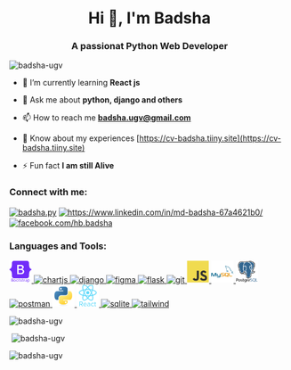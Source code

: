 <h1 align="center">Hi 👋, I'm Badsha</h1>
<h3 align="center">A passionat Python Web Developer</h3>

<p align="left"> <img src="https://komarev.com/ghpvc/?username=badsha-ugv&label=Profile%20views&color=0e75b6&style=flat" alt="badsha-ugv" /> </p>

- 🌱 I’m currently learning **React js**

- 💬 Ask me about **python, django and others**

- 📫 How to reach me **badsha.ugv@gmail.com**

- 📄 Know about my experiences [https://cv-badsha.tiiny.site](https://cv-badsha.tiiny.site)

- ⚡ Fun fact **I am still Alive**

<h3 align="left">Connect with me:</h3>
<p align="left">
<a href="https://twitter.com/badsha.py" target="blank"><img align="center" src="https://raw.githubusercontent.com/rahuldkjain/github-profile-readme-generator/master/src/images/icons/Social/twitter.svg" alt="badsha.py" height="30" width="40" /></a>
<a href="https://linkedin.com/in/https://www.linkedin.com/in/md-badsha-67a4621b0/" target="blank"><img align="center" src="https://raw.githubusercontent.com/rahuldkjain/github-profile-readme-generator/master/src/images/icons/Social/linked-in-alt.svg" alt="https://www.linkedin.com/in/md-badsha-67a4621b0/" height="30" width="40" /></a>
<a href="https://fb.com/facebook.com/hb.badsha" target="blank"><img align="center" src="https://raw.githubusercontent.com/rahuldkjain/github-profile-readme-generator/master/src/images/icons/Social/facebook.svg" alt="facebook.com/hb.badsha" height="30" width="40" /></a>
</p>

<h3 align="left">Languages and Tools:</h3>
<p align="left"> <a href="https://getbootstrap.com" target="_blank" rel="noreferrer"> <img src="https://raw.githubusercontent.com/devicons/devicon/master/icons/bootstrap/bootstrap-plain-wordmark.svg" alt="bootstrap" width="40" height="40"/> </a> <a href="https://www.chartjs.org" target="_blank" rel="noreferrer"> <img src="https://www.chartjs.org/media/logo-title.svg" alt="chartjs" width="40" height="40"/> </a> <a href="https://www.djangoproject.com/" target="_blank" rel="noreferrer"> <img src="https://cdn.worldvectorlogo.com/logos/django.svg" alt="django" width="40" height="40"/> </a> <a href="https://www.figma.com/" target="_blank" rel="noreferrer"> <img src="https://www.vectorlogo.zone/logos/figma/figma-icon.svg" alt="figma" width="40" height="40"/> </a> <a href="https://flask.palletsprojects.com/" target="_blank" rel="noreferrer"> <img src="https://www.vectorlogo.zone/logos/pocoo_flask/pocoo_flask-icon.svg" alt="flask" width="40" height="40"/> </a> <a href="https://git-scm.com/" target="_blank" rel="noreferrer"> <img src="https://www.vectorlogo.zone/logos/git-scm/git-scm-icon.svg" alt="git" width="40" height="40"/> </a> <a href="https://developer.mozilla.org/en-US/docs/Web/JavaScript" target="_blank" rel="noreferrer"> <img src="https://raw.githubusercontent.com/devicons/devicon/master/icons/javascript/javascript-original.svg" alt="javascript" width="40" height="40"/> </a> <a href="https://www.mysql.com/" target="_blank" rel="noreferrer"> <img src="https://raw.githubusercontent.com/devicons/devicon/master/icons/mysql/mysql-original-wordmark.svg" alt="mysql" width="40" height="40"/> </a> <a href="https://www.postgresql.org" target="_blank" rel="noreferrer"> <img src="https://raw.githubusercontent.com/devicons/devicon/master/icons/postgresql/postgresql-original-wordmark.svg" alt="postgresql" width="40" height="40"/> </a> <a href="https://postman.com" target="_blank" rel="noreferrer"> <img src="https://www.vectorlogo.zone/logos/getpostman/getpostman-icon.svg" alt="postman" width="40" height="40"/> </a> <a href="https://www.python.org" target="_blank" rel="noreferrer"> <img src="https://raw.githubusercontent.com/devicons/devicon/master/icons/python/python-original.svg" alt="python" width="40" height="40"/> </a> <a href="https://reactjs.org/" target="_blank" rel="noreferrer"> <img src="https://raw.githubusercontent.com/devicons/devicon/master/icons/react/react-original-wordmark.svg" alt="react" width="40" height="40"/> </a> <a href="https://www.sqlite.org/" target="_blank" rel="noreferrer"> <img src="https://www.vectorlogo.zone/logos/sqlite/sqlite-icon.svg" alt="sqlite" width="40" height="40"/> </a> <a href="https://tailwindcss.com/" target="_blank" rel="noreferrer"> <img src="https://www.vectorlogo.zone/logos/tailwindcss/tailwindcss-icon.svg" alt="tailwind" width="40" height="40"/> </a> </p>

<div style="display:flex, justify-content:center; flex-wrap:wrap; ">
<p><img align="" src="https://github-readme-stats.vercel.app/api/top-langs?username=badsha-ugv&show_icons=true&locale=en&layout=compact" alt="badsha-ugv" /></p>

<p>&nbsp;<img align="" src="https://github-readme-stats.vercel.app/api?username=badsha-ugv&show_icons=true&locale=en" alt="badsha-ugv" /></p>

<p><img align="" src="https://github-readme-streak-stats.herokuapp.com/?user=badsha-ugv&" alt="badsha-ugv" /></p>
</div>
